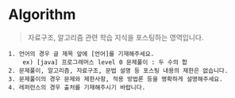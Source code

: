 # Algorithm
> 자료구조, 알고리즘 관련 학습 지식을 포스팅하는 영역입니다.

```
1. 언어의 경우 글 제목 앞에 [언어]를 기재해주세요. 
    ex) [java] 프로그래머스 level 0 문제풀이 : 두 수의 합 
2. 문제풀이, 알고리즘, 자료구조, 문법 설명 등 포스팅 내용의 제한은 없습니다.
3. 문제풀이의 경우 문제와 제한사항, 적용 방법론 등을 명확하게 설명해주세요.
4. 레퍼런스의 경우 출처를 기재해주시기 바랍니다.
```